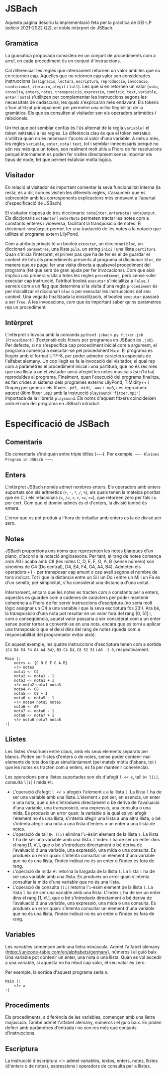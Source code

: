 # JSBach
Aquesta pàgina descriu la implementació feta per la pràctica de GEI-LP (edició 2021-2022 Q2), el doble intèrpret de JSBach.

## Gramàtica

La gramàtica proposada consisteix en un conjunt de procediments com a arrel, on cada procediment és un conjunt d'instruccions.  

Cal diferenciar les regles que internament retornen un valor amb les que no en retornen cap. Aquelles que no retornen cap valor son considerades instruccions (`assignacio`, `lectura`, `escriptura`, `reproduccio`, `invocacio`, `condicional`, `iteracio`, `afegit` i `tall`). Les que sí en retornen un valor (`mida`, `consulta`, `enters`, `notes`, `transposicio`, `expressio`, `condicio`, `text`, `variable`, `enter` i `nota`) s'utilitzen per complementar les instruccions segons les necessitats de cadascuna, les quals s'explicaran més endavant. Els tokens s'han utilitzat principalment per permetre una millor llegibilitat de la gramàtica. Els que es consulten al visitador son els operadors aritmètics i relacionals.

Un tret que pot semblar confús és l'ús alternat de la regla `variable` i el token `VARIABLE` a les regles. La diferència clau és que el token `VARIABLE` s'utilitza quan no és necessari l'accés al valor d'una variable. A més a més, les regles `variable`, `enter`, `nota` i `text`, tot i semblar innecessaris perquè no són res més que un token, son realment molt útils a l'hora de fer resolucions perquè internament es poden fer visites directament sense importar els tipus de node, fet que permet estalviar molta lògica.

## Visitador

En relació al visitador és important comentar la seva funcionalitat interna (la resta, és a dir, com es visiten les diferents regles, s'assumeix que es sobreentèn amb les corresponents explicacions més endavant a l'apartat d'especificació de JSBach).   

El visitador disposa de tres diccionaris: `notaEnter`, `enterNota` i `notaOutput`. Els diccionaris `notaEnter` i `enterNota` permeten tractar les notes com a constants enteres i viceversa, facilitant la transposició de notes. El diccionari `notaOutput` permet fer una traducció de les notes a la notació que utilitza el programa extern LilyPond.  

Com a atributs privats té un booleà `executar`, un diccionari `bloc`, un diccionari `parametres`, una llista `pila`, un string `inici` i una llista `partitura`. Quan s'inicia l'intèrpret, el primer pas que ha de fer és el de guardar el context de tots els procediments presents al programa al diccionari `bloc`, de manera que es pugui fer una visita directa a qualsevol procediment del programa (fet que serà de gran ajuda per fer invocacions). Com que això implica una primera visita a totes les regles `procediment`, però sense voler executar cap instrucció, l'atribut booleà `executar` s'inicialitza a `False`, i serveix com a un flag que determina si la visita d'una regla `procediment` és per inicialitzar el diccionari `bloc` o per executar les instruccions del seu context. Una vegada finalitzada la inicialització, el booleà `executar` passarà a ser `True`. A les invocacions, com que és important saber quins paràmetres rep un procediment, 

## Intèrpret

L'intèrpret s'invoca amb la comanda `python3 jsbach.py fitxer.jsb [Procediment]` (l'extensió dels fitxers per programes en JSBach és `.jsb`). Per defecte, si no s'especifica cap procediment inicial com a argument, el programa comença a executar-se pel procediment `Main`. El programa es llegeix amb el format UTF-8, per poder admetre caràcters especials de l'alfabet alemany. Un cop llegit es fa la invocació del visitador, el qual rep com a paràmetres el procediment inicial i una partitura, que no és res més que una llista a on el visitador anirà afegint les notes musicals (si n'hi ha) reproduïdes al programa. Finalment, quan l'execució del programa finalitza, es fan crides al sistema dels programes externs LilyPond, TiMidity++ i ffmpeg per generar els fitxers `.pdf`, `.midi`, `.wav` i `.mp3`, i es reprodueix aquest últim fitxer `.mp3` amb la instrucció `playsound('fitxer.mp3')` importada de la llibreria `playsound`. Els noms d'aquest fitxers coincideixen amb el nom del programa en JSBach introduit.

# Especificació de JSBach

## Comentaris

Els comentaris s'indiquen entre triple titlles (`~~~`). Per exemple, `~~~ Kleines Program in JSBach ~~~`.

## Enters

L'intèrpret JSBach només admet nombres enters. Els operadors amb enters suportats són els aritmètics (`+`, `-`, `*`, `/`, `%`), els quals tenen la mateixa prioritat que en C, i els relacionals (`=`, `/=`, `<`, `>`, `<=`, `>=`), que retornen zero per fals i u per cert. Com que el domini admès és el d'enters, la divisió també és entera.  
  
L'error que es pot produir a l'hora de treballar amb enters es la de divisó per zero.

## Notes

JSBach proporciona uns noms que representen les notes blanques d'un piano, d'acord a la notació anglosaxona. Per tant, el rang de notes comença amb A0 i acaba amb C8 (les notes C, D, E, F, G, A, B (sense número) son sinònims de C4 (Do central), D4, E4, F4, G4, A4, B4). Admeten els operadors `+` i `-` per transposar cap amunt o cap avall segons el nombre de tons indicat. Tot i que la distància entre un Si i un Do i entre un Mi i un Fa és d'un semitò, per simplicitat, s'ha considerat una distancia d'una unitat.  

Internament, encara que les notes es tracten com a constants per a enters, aquestes es guarden com a cadenes de caràcters per poder mantenir coherència a l'hora de fer servir instruccions d'escriptura (no seria molt lògic assignar un C4 a una variable i que la seva escriptura fos 23!). Ara bé, la transposició d'una nota pot resultar en un valor fora del rang [0, 51] i, com a conseqüència, aquest valor passaria a ser considerat com a un enter sense poder tornar a convertir-se en una nota, encara que es torni a aplicar una transposició que el deixi dins del rang de notes (queda com a responsabilitat del programador evitar això).  
  
En aquest exemple, les quatre instruccions d'escriptura tenen com a sortida `{C4 D4 E4 F4 G4 A4 B4}`, `B3 C4 D4`, `C8 52 51` i `A0 -1 0`, respectivament.
```
Main |:
    notes <- {C D E F G A B}
    <!> notes
    nota1 <- C4
    nota2 <- nota1 - 1
    nota3 <- nota1 + 1
    <!> nota2 nota1 nota3
    nota4 <- C8
    nota5 <- C8 + 1
    nota6 <- nota5 - 1
    <!> nota4 nota5 nota6
    nota6 <- A0
    nota7 <- nota6 - 1
    nota8 <- nota7 + 1
    <!> nota6 nota7 nota8
:|
```

## Llistes

Les llistes s'escriuen entre claus, amb els seus elements separats per blancs. Poden ser llistes d'enters o de notes, sense poder contenir mai elements de tots dos tipus simultàniament (pel mateix motiu d'abans, tot i que les notes es tracten com a enters, es fa per mantenir coherència).  

Les operacions per a llistes suportades son els d'afegit `l << x`, tall `8< l[i]`, consulta `l[i]` i mida `#l`:
- L'operació  d'afegit `l << x` afegeix l'element `x` a la llista `l`. La llista `l` ha de ser una variable amb una llista. L'element `x` pot ser, en esencia, un enter o una nota, que o bé s'introdueix directament o bé deriva de l'avaluació d'una variable, una transposició, una expressió, una consulta o una mida. Es produeix un error quan: la variable a la qual es vol afegir l'element no és una llista, s'intenta afegir una llista a una altra llista, o bé s'intenta afegir una nota a una llista d'enters o un enter a una llista de notes.
- L'operació de tall `8< l[i]` elimina l'`i`-èsim element de la llista `l`. La llista `l` ha de ser una variable amb una llista. L'índex `i` ha de ser un enter dins el rang [1, `#l`], que o bé s'introdueix directament o bé deriva de l'avaluació d'una variable, una expressió, una mida o una consulta. Es produeix un error quan: s'intenta consultar un element d'una variable que no és una llista, l'índex indicat no és un enter o l'índex és fora de rang.
- L'operació de mida `#l` retorna la llargada de la llista `l`. La llista `l` ha de ser una variable amb una llista. Es produeix un error quan s'intenta  consultar la mida d'una variable que no és una llista.
- L'operació de consulta `l[i]` retorna l'`i`-èsim element de la llista `l`. La llista `l` ha de ser una variable amb una llista. L'índex `i` ha de ser un enter dins el rang [1, `#l`], que o bé s'introdueix directament o bé deriva de l'avaluació d'una variable, una expressió, una mida o una consulta. Es produeix un error quan: s'intenta consultar un element d'una variable que no és una llista, l'índex indicat no és un enter o l'índex és fora de rang.


## Variables

Les variables començen amb una lletra minúscula. Admet l'alfabet alemany (https://unicode-table.com/en/alphabets/german/), números i el guió baix. Una variable pot contenir un enter, una nota o una llista. Quan es vol accedir a una variable, si aquesta no ha rebut cap valor, el seu valor és zero.  

Per exemple, la sortida d'aquest programa seria `0`.
```
Main |:
    <!> x
:|
```

## Procediments

Els procediments, a diferència de les variables, començen amb una lletra majúscula. També admet l'alfabet alemany, números i el guió baix. Es poden definir amb paràmetres d'entrada i no son res més que conjunts d'instruccions.

## Escriptura
La instrucció d'escriptura `<!>` admet variables, textos, enters, notes, llistes (d'enters o de notes), expressions i operadors de consulta per a llistes.
